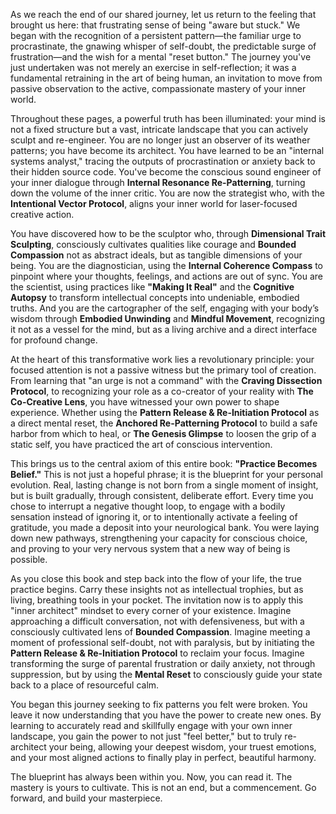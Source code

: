 As we reach the end of our shared journey, let us return to the feeling that brought us here: that frustrating sense of being "aware but stuck." We began with the recognition of a persistent pattern—the familiar urge to procrastinate, the gnawing whisper of self-doubt, the predictable surge of frustration—and the wish for a mental "reset button." The journey you've just undertaken was not merely an exercise in self-reflection; it was a fundamental retraining in the art of being human, an invitation to move from passive observation to the active, compassionate mastery of your inner world.

Throughout these pages, a powerful truth has been illuminated: your mind is not a fixed structure but a vast, intricate landscape that you can actively sculpt and re-engineer. You are no longer just an observer of its weather patterns; you have become its architect. You have learned to be an "internal systems analyst," tracing the outputs of procrastination or anxiety back to their hidden source code. You've become the conscious sound engineer of your inner dialogue through **Internal Resonance Re-Patterning**, turning down the volume of the inner critic. You are now the strategist who, with the **Intentional Vector Protocol**, aligns your inner world for laser-focused creative action.

You have discovered how to be the sculptor who, through **Dimensional Trait Sculpting**, consciously cultivates qualities like courage and **Bounded Compassion** not as abstract ideals, but as tangible dimensions of your being. You are the diagnostician, using the **Internal Coherence Compass** to pinpoint where your thoughts, feelings, and actions are out of sync. You are the scientist, using practices like **"Making It Real"** and the **Cognitive Autopsy** to transform intellectual concepts into undeniable, embodied truths. And you are the cartographer of the self, engaging with your body’s wisdom through **Embodied Unwinding** and **Mindful Movement**, recognizing it not as a vessel for the mind, but as a living archive and a direct interface for profound change.

At the heart of this transformative work lies a revolutionary principle: your focused attention is not a passive witness but the primary tool of creation. From learning that "an urge is not a command" with the **Craving Dissection Protocol**, to recognizing your role as a co-creator of your reality with **The Co-Creative Lens**, you have witnessed your own power to shape experience. Whether using the **Pattern Release & Re-Initiation Protocol** as a direct mental reset, the **Anchored Re-Patterning Protocol** to build a safe harbor from which to heal, or **The Genesis Glimpse** to loosen the grip of a static self, you have practiced the art of conscious intervention.

This brings us to the central axiom of this entire book: **"Practice Becomes Belief."** This is not just a hopeful phrase; it is the blueprint for your personal evolution. Real, lasting change is not born from a single moment of insight, but is built gradually, through consistent, deliberate effort. Every time you chose to interrupt a negative thought loop, to engage with a bodily sensation instead of ignoring it, or to intentionally activate a feeling of gratitude, you made a deposit into your neurological bank. You were laying down new pathways, strengthening your capacity for conscious choice, and proving to your very nervous system that a new way of being is possible.

As you close this book and step back into the flow of your life, the true practice begins. Carry these insights not as intellectual trophies, but as living, breathing tools in your pocket. The invitation now is to apply this "inner architect" mindset to every corner of your existence. Imagine approaching a difficult conversation, not with defensiveness, but with a consciously cultivated lens of **Bounded Compassion**. Imagine meeting a moment of professional self-doubt, not with paralysis, but by initiating the **Pattern Release & Re-Initiation Protocol** to reclaim your focus. Imagine transforming the surge of parental frustration or daily anxiety, not through suppression, but by using the **Mental Reset** to consciously guide your state back to a place of resourceful calm.

You began this journey seeking to fix patterns you felt were broken. You leave it now understanding that you have the power to create new ones. By learning to accurately read and skillfully engage with your own inner landscape, you gain the power to not just "feel better," but to truly re-architect your being, allowing your deepest wisdom, your truest emotions, and your most aligned actions to finally play in perfect, beautiful harmony.

The blueprint has always been within you. Now, you can read it. The mastery is yours to cultivate. This is not an end, but a commencement. Go forward, and build your masterpiece.